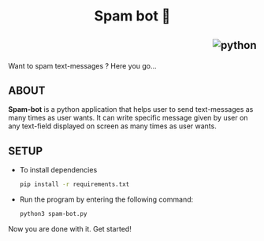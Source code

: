 <h1 align="center"> Spam bot 🤖 </h1>

<h2 align="right">

![python](https://forthebadge.com/images/badges/made-with-python.svg)

</h2>
Want to spam text-messages ? Here you go...


## __ABOUT__
**Spam-bot** is a python application that helps user to send text-messages as many times as user wants. It can write specific message given by user on any text-field displayed on screen as many times as user wants.

## __SETUP__
- To install dependencies
    ```bash
    pip install -r requirements.txt
    ```

- Run the program by entering the following command:

    ```bash
    python3 spam-bot.py
    ```

Now you are done with it. Get started!